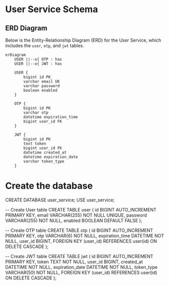 # User Service Schema

## ERD Diagram

Below is the Entity-Relationship Diagram (ERD) for the User Service, which includes the `user`, `otp`, and `jwt` tables.

```mermaid
erDiagram
    USER ||--o{ OTP : has
    USER ||--o{ JWT : has

    USER {
        bigint id PK
        varchar email UK
        varchar password
        boolean enabled
    }

    OTP {
        bigint id PK
        varchar otp
        datetime expiration_time
        bigint user_id FK
    }

    JWT {
        bigint id PK
        text token
        bigint user_id FK
        datetime created_at
        datetime expiration_date
        varchar token_type
    }

```

# Create the database
CREATE DATABASE user_service;
USE user_service;

-- Create User table
CREATE TABLE user (
    id BIGINT AUTO_INCREMENT PRIMARY KEY,
    email VARCHAR(255) NOT NULL UNIQUE,
    password VARCHAR(255) NOT NULL,
    enabled BOOLEAN DEFAULT FALSE
);

-- Create OTP table
CREATE TABLE otp (
    id BIGINT AUTO_INCREMENT PRIMARY KEY,
    otp VARCHAR(6) NOT NULL,
    expiration_time DATETIME NOT NULL,
    user_id BIGINT,
    FOREIGN KEY (user_id) REFERENCES user(id) ON DELETE CASCADE
);

-- Create JWT table
CREATE TABLE jwt (
    id BIGINT AUTO_INCREMENT PRIMARY KEY,
    token TEXT NOT NULL,
    user_id BIGINT,
    created_at DATETIME NOT NULL,
    expiration_date DATETIME NOT NULL,
    token_type VARCHAR(50) NOT NULL,
    FOREIGN KEY (user_id) REFERENCES user(id) ON DELETE CASCADE
);
